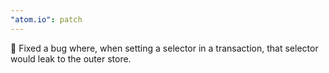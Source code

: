 ```yaml
---
"atom.io": patch
---
```


🐛 Fixed a bug where, when setting a selector in a transaction, that selector would leak to the outer store.
